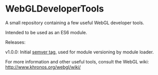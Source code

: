 # WebGLDeveloperTools

A small repository containing a few useful WebGL developer tools.

Intended to be used as an ES6 module.

Releases:

v1.0.0: Initial [semver tag](http://semver.org/), used for module versioning by module loader.

For more information and other useful tools, consult the WebGL wiki:
http://www.khronos.org/webgl/wiki/
